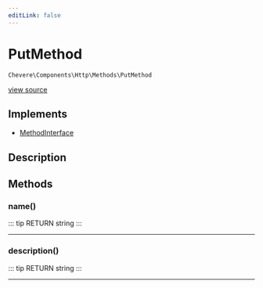 ```yaml
---
editLink: false
---
```


# PutMethod

`Chevere\Components\Http\Methods\PutMethod`

[view source](https://github.com/chevere/chevere/blob/master/src/Chevere/Components/Http/Methods/PutMethod.php)

## Implements

- [MethodInterface](../../../Interfaces/Http/MethodInterface.md)

## Description



## Methods

### name()

::: tip RETURN
string
:::

---

### description()

::: tip RETURN
string
:::

---
